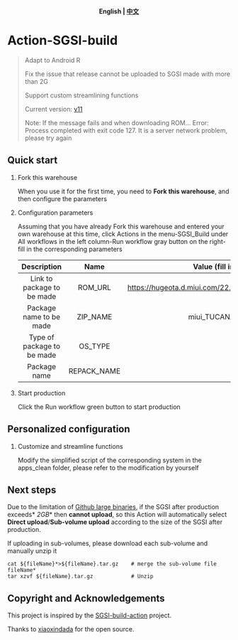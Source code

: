 <div align="center">
	<span style="font-weight: bold"> English | <a href=README_CN.md> 中文 </a> </span>
</div>

# Action-SGSI-build

> Adapt to Android R
>
> Fix the issue that release cannot be uploaded to SGSI made with more than 2G
>
> Support custom streamlining functions
>
> Current version: [v11](https://github.com/xiaoxindada/SGSI-build-tool/tree/11)
>
> Note: If the message fails and when downloading ROM... Error: Process completed with exit code 127. It is a server network problem, please try again

## Quick start

1. Fork this warehouse
   
   When you use it for the first time, you need to **Fork this warehouse**, and then configure the parameters

2. Configuration parameters

   Assuming that you have already Fork this warehouse and entered your own warehouse at this time, click Actions in the menu-SGSI_Build under All workflows in the left column-Run workflow gray button on the right-fill in the corresponding parameters

   |Description |Name |Value (fill in according to your own needs) |
   |:------: |:------: | :------------------------: |
   |Link to package to be made |ROM_URL |https://hugeota.d.miui.com/22.2.23/miui_TUCANA_22.2.23_08b6233438_11.0.zip|
   |Package name to be made |ZIP_NAME |miui_TUCANA_22.2.23_08b6233438_11.0.zip|
   |Type of package to be made |OS_TYPE |miui |
   |Package name |REPACK_NAME|SGSI.zip |

3. Start production
   
   Click the Run workflow green button to start production

## Personalized configuration

1. Customize and streamline functions
   
   Modify the simplified script of the corresponding system in the apps_clean folder, please refer to the modification by yourself

## Next steps

Due to the limitation of [Github large binaries](https://docs.github.com/en/github/managing-large-files/working-with-large-files/distributing-large-binaries), if the SGSI after production exceeds* *2GB** then **cannot upload**, so this Action will automatically select **Direct upload**/**Sub-volume upload** according to the size of the SGSI after production.

If uploading in sub-volumes, please download each sub-volume and manually unzip it

```
cat ${fileName}*>${fileName}.tar.gz    # merge the sub-volume file fileName*
tar xzvf ${fileName}.tar.gz            # Unzip
```

## Copyright and Acknowledgements

This project is inspired by the [SGSI-build-action](https://github.com/xiaoxindada/SGSI-build-action) project.

Thanks to [xiaoxindada](https://github.com/xiaoxindada) for the open source.‌‌
